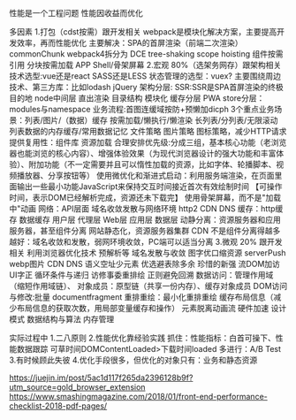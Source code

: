 性能是一个工程问题
性能因收益而优化

多因素
1.打包（cdst按需）跟开发相关
    webpack是模块化解决方案，主要提高开发效率，再而性能优化
    主要解决：SPA的首屏渲染（前端二次渲染）
    commonChunk webpack4拆分为
    DCE
    tree-shaking
    scope hoisting
    组件按需引用
    分块按需加载
    APP Shell/骨架屏幕
2.宏观 80%（选架务网存）跟架构相关
    技术选型:vue还是react SASS还是LESS 状态管理的选型：vuex?
         主要围绕周边技术、第三方库：比如lodash jQuery
    架构分层:
         SSR:SSR是SPA首屏渲染的终极目的地
         node中间层 直出渲染
         目录结构 模块化
         缓存分层 PWA
         store分层：modules与namespace
    业务流程:首图连缓域按防+预懒加dicph 3个重点业务场景：列表/图片/（数据）缓存
         按需加载/懒执行/懒渲染 长列表/分列表/无限滚动 列表数据的内存缓存/常用数据记忆
         文件策略 图片策略
         图标策略，减少HTTP请求
         提供复用性：组件库
    资源加载
        合理安排优先级:分成三组，基本核心功能（老浏览器也能浏览的核心内容）、增强体验效果（为现代浏览器设计的强大功能和丰富体验）、附加功能（不一定需要并且可以惰性加载的资源，比如字体、轮播脚本、视频播放器、分享按钮等）
        使用微优化和渐进式启动：利用服务端渲染，在页面里面输出一些最小功能JavaScript来保持交互时间接近首次有效绘制时间
                             【可操作时间，表示DOM已经解析完成，资源还未下载完】
                             使用骨架屏幕，而不是"加载中"动画
        网络：API层面 域名收敛发散与网络环境 http2 CDN DNS
        缓存：http缓存 数据缓存
          用户层 代理层 Web层 应用层 数据层
        动静分离：资源服务器和应用服务器，甚至组件分离 网站静态化，资源服务器集群
                 CDN
                 不是组件分离得越多越好：域名收敛和发散，弱网环境收敛，PC端可以适当分离
3.微观 20% 跟开发相关
    利用浏览器优化技术 预解析等 域名发散与收敛
    图字优口缩资源 serverPush webp图片
    CDN DNS
    语义空址少元素
    优选避表除多余 珍惜的新强
    流DOM加访UI字正 循环条件与递归 访修事委重排绘 正则避免回溯
    数据访问：管理作用域（缩短作用域链）、 对象成员：原型链（共享一份内存）、缓存对象成员
    DOM访问与修改:批量 documentfragment
    重排重绘：最小化重排重绘 缓存布局信息（减少布局信息的获取次数，用局部变量缓存和操作） 元素脱离动画流 硬件加速
    设计模式 数据结构与算法 内存管理

实际过程中
1.二八原则
2.性能优化靠经验实践
  抓住：性能指标：白首可操下、性能数据跟踪
       可草时间DOMContentLoaded>下载时间loaded
  多进行：A/B Test
3.有时候顾此失彼
4.优化手段很多，但优化的对象只有：业务和静态资源


https://juejin.im/post/5ac1d117f265da2396128b9f?utm_source=gold_browser_extension
https://www.smashingmagazine.com/2018/01/front-end-performance-checklist-2018-pdf-pages/